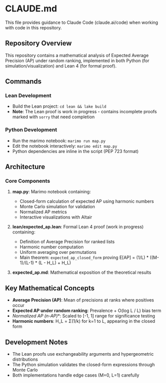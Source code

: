 # CLAUDE.md

This file provides guidance to Claude Code (claude.ai/code) when working with code in this repository.

## Repository Overview

This repository contains a mathematical analysis of Expected Average Precision (AP) under random ranking, implemented in both Python (for simulation/visualization) and Lean 4 (for formal proof).

## Commands

### Lean Development
- Build the Lean project: `cd lean && lake build`
- **Note**: The Lean proof is work in progress - contains incomplete proofs marked with `sorry` that need completion

### Python Development
- Run the marimo notebook: `marimo run map.py`
- Edit the notebook interactively: `marimo edit map.py`
- Python dependencies are inline in the script (PEP 723 format)

## Architecture

### Core Components

1. **map.py**: Marimo notebook containing:
   - Closed-form calculation of expected AP using harmonic numbers
   - Monte Carlo simulation for validation
   - Normalized AP metrics
   - Interactive visualizations with Altair

2. **lean/expected_ap.lean**: Formal Lean 4 proof (work in progress) containing:
   - Definition of Average Precision for ranked lists
   - Harmonic number computation
   - Uniform averaging over permutations
   - Main theorem: `expected_ap_closed_form` proving E[AP] = (1/L) * ((M-1)/(L-1) * (L - H_L) + H_L)

3. **expected_ap.md**: Mathematical exposition of the theoretical results

## Key Mathematical Concepts

- **Average Precision (AP)**: Mean of precisions at ranks where positives occur
- **Expected AP under random ranking**: Prevalence + O(log L / L) bias term
- **Normalized AP (n*-AP)**: Scaled to [-1, 1] range for significance testing
- **Harmonic numbers**: H_L = Σ(1/k) for k=1 to L, appearing in the closed form

## Development Notes

- The Lean proofs use exchangeability arguments and hypergeometric distributions
- The Python simulation validates the closed-form expressions through Monte Carlo
- Both implementations handle edge cases (M=0, L=1) carefully
